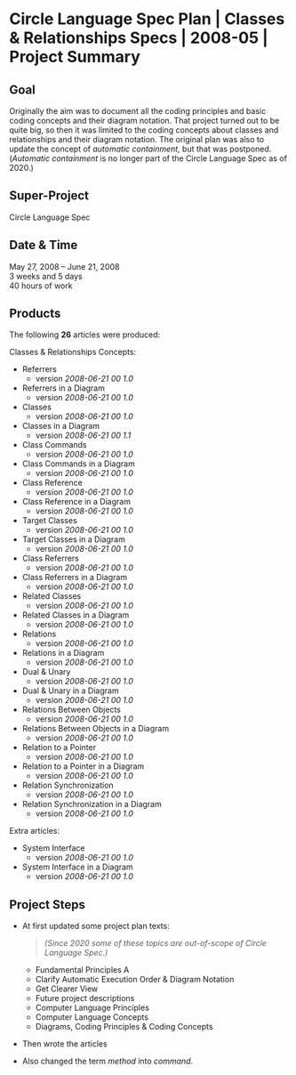 ﻿Circle Language Spec Plan | Classes & Relationships Specs | 2008-05 | Project Summary
====================================================================================


Goal
----

Originally the aim was to document all the coding principles and basic coding concepts and their diagram notation. That project turned out to be quite big, so then it was limited to the coding concepts about classes and relationships and their diagram notation. The original plan was also to update the concept of *automatic containment,* but that was postponed. (*Automatic containment* is no longer part of the Circle Language Spec as of 2020.)


Super-Project
-------------

Circle Language Spec


Date & Time
-----------

May 27, 2008 – June 21, 2008  
3 weeks and 5 days  
40 hours of work  


Products
--------

The following __26__ articles were produced:

Classes & Relationships Concepts:

- Referrers
    - version  *2008-06-21 00  1.0*
- Referrers in a Diagram
    - version  *2008-06-21 00  1.0*
- Classes
    - version  *2008-06-21 00  1.0*
- Classes in a Diagram
    - version  *2008-06-21 00  1.1*
- Class Commands
    - version  *2008-06-21 00  1.0*
- Class Commands in a Diagram
    - version  *2008-06-21 00  1.0*
- Class Reference
    - version  *2008-06-21 00  1.0*
- Class Reference in a Diagram
    - version  *2008-06-21 00  1.0*
- Target Classes
    - version  *2008-06-21 00  1.0*
- Target Classes in a Diagram
    - version  *2008-06-21 00  1.0*
- Class Referrers
    - version  *2008-06-21 00  1.0*
- Class Referrers in a Diagram
    - version  *2008-06-21 00  1.0*
- Related Classes
    - version  *2008-06-21 00  1.0*
- Related Classes in a Diagram
    - version  *2008-06-21 00  1.0*
- Relations
    - version  *2008-06-21 00  1.0*
- Relations in a Diagram
    - version  *2008-06-21 00  1.0*
- Dual & Unary
    - version  *2008-06-21 00  1.0*
- Dual & Unary in a Diagram
    - version  *2008-06-21 00  1.0*
- Relations Between Objects
    - version  *2008-06-21 00  1.0*
- Relations Between Objects in a Diagram
    - version  *2008-06-21 00  1.0*
- Relation to a Pointer
    - version  *2008-06-21 00  1.0*
- Relation to a Pointer in a Diagram
    - version  *2008-06-21 00  1.0*
- Relation Synchronization
    - version  *2008-06-21 00  1.0*
- Relation Synchronization in a Diagram
    - version  *2008-06-21 00  1.0*

Extra articles:

- System Interface
    - version  *2008-06-21 00  1.0*
- System Interface in a Diagram
    - version  *2008-06-21 00  1.0*


Project Steps
-------------

- At first updated some project plan texts:

    > *(Since 2020 some of these topics are out-of-scope of Circle Language Spec.)*

    - Fundamental Principles A 
    - Clarify Automatic Execution Order & Diagram Notation
    - Get Clearer View
    - Future project descriptions
    - Computer Language Principles
    - Computer Language Concepts
    - Diagrams, Coding Principles & Coding Concepts
     
- Then wrote the articles
 
- Also changed the term *method* into *command*.